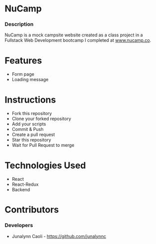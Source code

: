 # NuCamp

### Description

NuCamp is a mock campsite website created as a class project in a Fullstack Web Development bootcamp I completed at www.nucamp.co.


# Features
- Form page
- Loading message

# Instructions
- Fork this repository
- Clone your forked repository
- Add your scripts
- Commit & Push
- Create a pull request
- Star this repository
- Wait for Pull Request to merge

# Technologies Used
- React
- React-Redux
- Backend

# Contributors 

### Developers
- Junalynn Caoli - https://github.com/junalynnc
